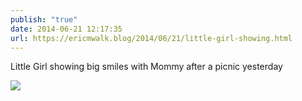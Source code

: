 ```yaml
---
publish: "true"
date: 2014-06-21 12:17:35
url: https://ericmwalk.blog/2014/06/21/little-girl-showing.html
---
```


Little Girl showing big smiles with Mommy after a picnic yesterday

![](https://ericmwalk.blog/uploads/2022/90cd4aff25.jpg)